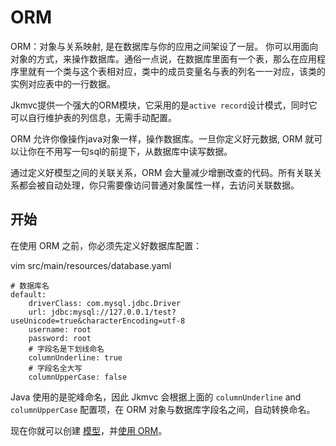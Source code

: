 # ORM

ORM：对象与关系映射, 是在数据库与你的应用之间架设了一层。 你可以用面向对象的方式，来操作数据库。通俗一点说，在数据库里面有一个表，那么在应用程序里就有一个类与这个表相对应，类中的成员变量名与表的列名一一对应，该类的实例对应表中的一行数据。

Jkmvc提供一个强大的ORM模块，它采用的是`active record`设计模式，同时它可以自行维护表的列信息，无需手动配置。

ORM 允许你像操作java对象一样，操作数据库。一旦你定义好元数据, ORM 就可以让你在不用写一句sql的前提下，从数据库中读写数据。 

通过定义好模型之间的关联关系，ORM 会大量减少增删改查的代码。所有关联关系都会被自动处理，你只需要像访问普通对象属性一样，去访问关联数据。

## 开始

在使用 ORM 之前，你必须先定义好数据库配置：

vim src/main/resources/database.yaml

```
# 数据库名
default:
    driverClass: com.mysql.jdbc.Driver
    url: jdbc:mysql://127.0.0.1/test?useUnicode=true&characterEncoding=utf-8
    username: root
    password: root
    # 字段名是下划线命名
    columnUnderline: true
    # 字段名全大写
    columnUpperCase: false
```

Java 使用的是驼峰命名，因此 Jkmvc 会根据上面的 `columnUnderline` and `columnUpperCase` 配置项，在 ORM 对象与数据库字段名之间，自动转换命名。
 
现在你就可以创建 [模型](model)，并[使用 ORM](using)。
